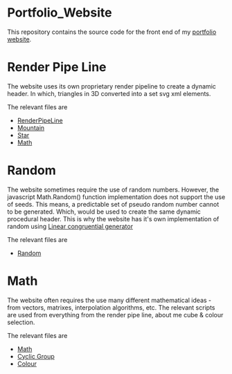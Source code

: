 # Portfolio_Website
 
This repository contains the source code for the front end of my [portfolio website](http://hasinzaman.link).

# Render Pipe Line

The website uses its own proprietary render pipeline to create a dynamic header. In which, triangles in 3D converted into a set svg xml elements.

The relevant files are
 - [RenderPipeLine](src/script/TypeScript/Header/RenderPipeLine/)
 - [Mountain](src/script/TypeScript/Header/Mountain/)
 - [Star](src/script/TypeScript/Header/Stars/)
 - [Math](src/script//TypeScript/Math/)

# Random

The website sometimes require the use of random numbers. However, the javascript Math.Random() function implementation does not support the use of seeds. This means, a predictable set of pseudo random number cannot to be generated. Which, would be used to create the same dynamic procedural header. This is why the website has it's own implementation of random using [Linear congruential generator](https://en.wikipedia.org/wiki/Linear_congruential_generator)

The relevant files are
 - [Random](src/script/TypeScript/Math/Random/)

# Math

The website often requires the use many different mathematical ideas - from vectors, matrixes, interpolation algorithms, etc. The relevant scripts are used from everything from the render pipe line, about me cube & colour selection.

The relevant files are
 - [Math](src/script//TypeScript/Math/)
 - [Cyclic Group](src/script/TypeScript/Cube/CycleGroup.ts)
 - [Colour](src/script/TypeScript/Colour)